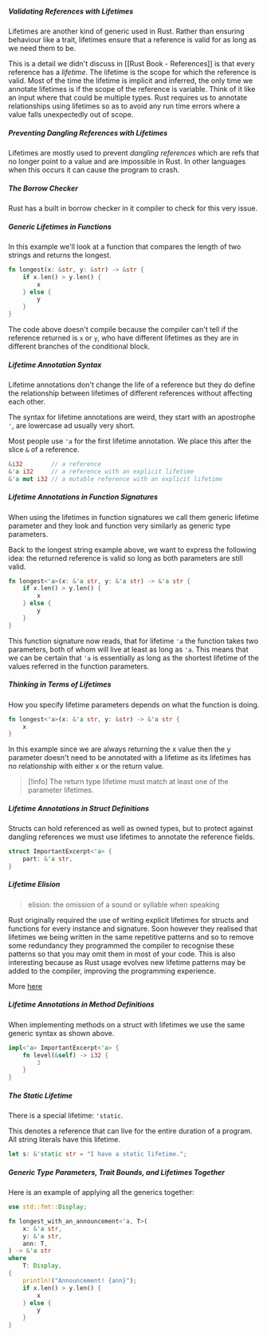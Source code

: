 ##### Validating References with Lifetimes

Lifetimes are another kind of generic used in Rust. Rather than ensuring behaviour like a trait, lifetimes ensure that a reference is valid for as long as we need them to be.

This is a detail we didn't discuss in [[Rust Book - References]] is that every reference has a *lifetime*.  The lifetime is the scope for which the reference is valid. Most of the time the lifetime is implicit and inferred, the only time we annotate lifetimes is if the scope of the reference is variable. Think of it like an input where that could be multiple types. Rust requires us to annotate relationships using lifetimes so as to avoid any run time errors where a value falls unexpectedly out of scope.

##### Preventing Dangling References with Lifetimes

Lifetimes are mostly used to prevent *dangling references* which are refs that no longer point to a value and are impossible in Rust. In other languages when this occurs it can cause the program to crash.

##### The Borrow Checker

Rust has a built in borrow checker in it compiler to check for this very issue. 

##### Generic Lifetimes in Functions

In this example we'll look at a function that compares the length of two strings and returns the longest.

```rust
fn longest(x: &str, y: &str) -> &str {
    if x.len() > y.len() {
        x
    } else {
        y
    }
}
```

The code above doesn't compile because the compiler can't tell if the reference returned is `x` or `y`, who have different lifetimes as they are in different branches of the conditional block.

##### Lifetime Annotation Syntax

Lifetime annotations don't change the life of a reference but they do define the relationship between lifetimes of different references without affecting each other. 

The syntax for lifetime annotations are weird, they start with an apostrophe `'`, are lowercase ad usually very short.

Most people use `'a` for the first lifetime annotation. We place this after the slice `&` of a reference.
```rust
&i32        // a reference
&'a i32     // a reference with an explicit lifetime
&'a mut i32 // a mutable reference with an explicit lifetime
```

##### Lifetime Annotations in Function Signatures

When using the lifetimes in function signatures we call them generic lifetime parameter and they look and function very similarly as generic type parameters.

Back to the longest string example above, we want to express the following idea: the returned reference is valid so long as both parameters are still valid.

```rust
fn longest<'a>(x: &'a str, y: &'a str) -> &'a str {
    if x.len() > y.len() {
        x
    } else {
        y
    }
}
```

This function signature now reads, that for lifetime `'a` the function takes two parameters, both of whom will live at least as long as `'a`. This means that we can be certain that `'a` is essentially as long as the shortest lifetime of the values referred in the function parameters.

##### Thinking in Terms of Lifetimes

How you specify lifetime parameters depends on what the function is doing. 

```rust
fn longest<'a>(x: &'a str, y: &str) -> &'a str {
    x
}
```

In this example since we are always returning the x value then the y parameter doesn't need to be annotated with a lifetime as its lifetimes has no relationship with either x or the return value.

> [!info] 
> The return type lifetime must match at least one of the parameter lifetimes.

##### Lifetime Annotations in Struct Definitions

Structs can hold referenced as well as owned types, but to protect against dangling references we must use lifetimes to annotate the reference fields.

```rust
struct ImportantExcerpt<'a> {
    part: &'a str,
}
```

##### Lifetime Elision

> elision: the omission of a sound or syllable when speaking

Rust originally required the use of writing explicit lifetimes for structs and functions for every instance and signature. Soon however they realised that lifetimes we being written in the same repetitive patterns and so to remove some redundancy they programmed the compiler to recognise these patterns so that you may omit them in most of your code. This is also interesting because as Rust usage evolves new lifetime patterns may be added to the compiler, improving the programming experience.

More [here](https://doc.rust-lang.org/book/ch10-03-lifetime-syntax.html)

##### Lifetime Annotations in Method Definitions

When implementing methods on a struct with lifetimes we use the same generic syntax as shown above.

```rust
impl<'a> ImportantExcerpt<'a> {
    fn level(&self) -> i32 {
        3
    }
}
```

##### The Static Lifetime

There is a special lifetime: `'static`.

This denotes a reference that can live for the entire duration of a program. All string literals have this lifetime.

```rust
let s: &'static str = "I have a static lifetime.";
```

##### Generic Type Parameters, Trait Bounds, and Lifetimes Together

Here is an example of applying all the generics together:

```rust
use std::fmt::Display;

fn longest_with_an_announcement<'a, T>(
    x: &'a str,
    y: &'a str,
    ann: T,
) -> &'a str
where
    T: Display,
{
    println!("Announcement! {ann}");
    if x.len() > y.len() {
        x
    } else {
        y
    }
}
```

